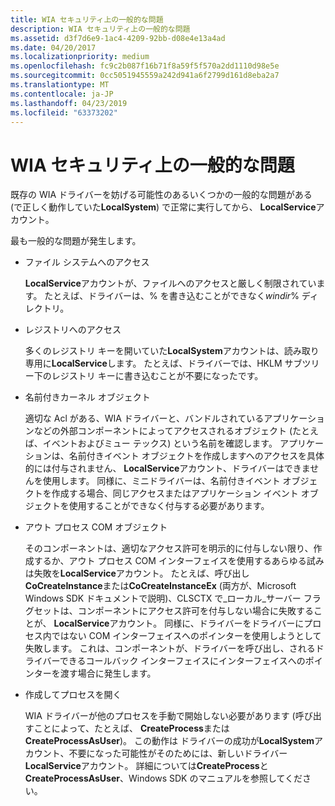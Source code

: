 ```yaml
---
title: WIA セキュリティ上の一般的な問題
description: WIA セキュリティ上の一般的な問題
ms.assetid: d3f7d6e9-1ac4-4209-92bb-d08e4e13a4ad
ms.date: 04/20/2017
ms.localizationpriority: medium
ms.openlocfilehash: fc9c2b087f16b71f8a59f5f570a2dd1110d98e5e
ms.sourcegitcommit: 0cc5051945559a242d941a6f2799d161d8eba2a7
ms.translationtype: MT
ms.contentlocale: ja-JP
ms.lasthandoff: 04/23/2019
ms.locfileid: "63373202"
---
```

# <a name="common-wia-security-problems"></a>WIA セキュリティ上の一般的な問題





既存の WIA ドライバーを妨げる可能性のあるいくつかの一般的な問題がある (で正しく動作していた**LocalSystem**) で正常に実行してから、 **LocalService**アカウント。

最も一般的な問題が発生します。

-   ファイル システムへのアクセス

    **LocalService**アカウントが、ファイルへのアクセスと厳しく制限されています。 たとえば、ドライバーは、% を書き込むことができなく*windir*% ディレクトリ。

-   レジストリへのアクセス

    多くのレジストリ キーを開いていた**LocalSystem**アカウントは、読み取り専用に**LocalService**します。 たとえば、ドライバーでは、HKLM サブツリー下のレジストリ キーに書き込むことが不要になったです。

-   名前付きカーネル オブジェクト

    適切な Acl がある、WIA ドライバーと、バンドルされているアプリケーションなどの外部コンポーネントによってアクセスされるオブジェクト (たとえば、イベントおよびミュー テックス) という名前を確認します。 アプリケーションは、名前付きイベント オブジェクトを作成しますへのアクセスを具体的には付与されません、 **LocalService**アカウント、ドライバーはできませんを使用します。 同様に、ミニドライバーは、名前付きイベント オブジェクトを作成する場合、同じアクセスまたはアプリケーション イベント オブジェクトを使用することができなく付与する必要があります。

-   アウト プロセス COM オブジェクト

    そのコンポーネントは、適切なアクセス許可を明示的に付与しない限り、作成するか、アウト プロセス COM インターフェイスを使用するあらゆる試みは失敗を**LocalService**アカウント。 たとえば、呼び出し**CoCreateInstance**または**CoCreateInstanceEx** (両方が、Microsoft Windows SDK ドキュメントで説明)、CLSCTX で\_ローカル\_サーバー フラグセットは、コンポーネントにアクセス許可を付与しない場合に失敗することが、 **LocalService**アカウント。 同様に、ドライバーをドライバーにプロセス内ではない COM インターフェイスへのポインターを使用しようとして失敗します。 これは、コンポーネントが、ドライバーを呼び出し、されるドライバーできるコールバック インターフェイスにインターフェイスへのポインターを渡す場合に発生します。

-   作成してプロセスを開く

    WIA ドライバーが他のプロセスを手動で開始しない必要があります (呼び出すことによって、たとえば、 **CreateProcess**または**CreateProcessAsUser**)。 この動作は ドライバーの成功が**LocalSystem**アカウント、不要になった可能性がそのためには、新しいドライバー **LocalService**アカウント。 詳細については**CreateProcess**と**CreateProcessAsUser**、Windows SDK のマニュアルを参照してください。

 

 




